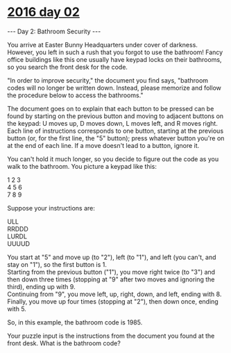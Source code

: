 # [2016 day 02](https://adventofcode.com/2016/day/2)

--- Day 2: Bathroom Security ---

You arrive at Easter Bunny Headquarters under cover of darkness. However, you left in such a rush that you forgot to use the bathroom! Fancy office buildings like this one usually have keypad locks on their bathrooms, so you search the front desk for the code.

"In order to improve security," the document you find says, "bathroom codes will no longer be written down.  Instead, please memorize and follow the procedure below to access the bathrooms."

The document goes on to explain that each button to be pressed can be found by starting on the previous button and moving to adjacent buttons on the keypad: U moves up, D moves down, L moves left, and R moves right. Each line of instructions corresponds to one button, starting at the previous button (or, for the first line, the "5" button); press whatever button you're on at the end of each line. If a move doesn't lead to a button, ignore it.

You can't hold it much longer, so you decide to figure out the code as you walk to the bathroom. You picture a keypad like this:

1 2 3\
4 5 6\
7 8 9

Suppose your instructions are:

ULL\
RRDDD\
LURDL\
UUUUD

You start at "5" and move up (to "2"), left (to "1"), and left (you can't, and stay on "1"), so the first button is 1.\
Starting from the previous button ("1"), you move right twice (to "3") and then down three times (stopping at "9" after two moves and ignoring the third), ending up with 9.\
Continuing from "9", you move left, up, right, down, and left, ending with 8.\
Finally, you move up four times (stopping at "2"), then down once, ending with 5.

So, in this example, the bathroom code is 1985.

Your puzzle input is the instructions from the document you found at the front desk. What is the bathroom code?